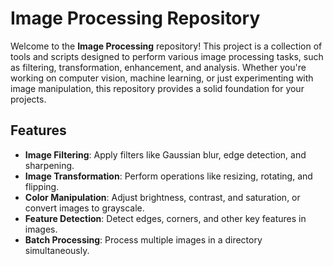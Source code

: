 # Image Processing Repository

Welcome to the **Image Processing** repository! This project is a collection of tools and scripts designed to perform various image processing tasks, such as filtering, transformation, enhancement, and analysis. Whether you're working on computer vision, machine learning, or just experimenting with image manipulation, this repository provides a solid foundation for your projects.

## Features

- **Image Filtering**: Apply filters like Gaussian blur, edge detection, and sharpening.
- **Image Transformation**: Perform operations like resizing, rotating, and flipping.
- **Color Manipulation**: Adjust brightness, contrast, and saturation, or convert images to grayscale.
- **Feature Detection**: Detect edges, corners, and other key features in images.
- **Batch Processing**: Process multiple images in a directory simultaneously.
